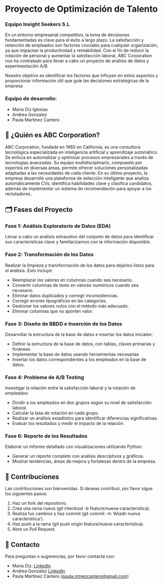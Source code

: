 # Proyecto de Optimización de Talento

### Equipo Insight Seekers S.L

En un entorno empresarial competitivo, la toma de decisiones fundamentadas es clave para el éxito a largo plazo. La satisfacción y retención de empleados son factores cruciales para cualquier organización, ya que impactan la productividad y rentabilidad. Con el fin de reducir la rotación de personal y aumentar la satisfacción laboral, ABC Corporation nos ha contratado para llevar a cabo un proyecto de análisis de datos y experimentación A/B.

Nuestro objetivo es identificar los factores que influyen en estos aspectos y proporcionar información útil que guíe las decisiones estratégicas de la empresa

### Equipo de desarrollo:

- Maria Diz Iglesias
- Andrea Gonzalez
- Paula Martínez Cantero


## 🏢 ¿Quién es ABC Corporation?

ABC Corporation, fundada en 1980 en California, es una consultora tecnológica especializada en inteligencia artificial y aprendizaje automático. Se enfoca en automatizar y optimizar procesos empresariales a través de tecnologías avanzadas. Su equipo multidisciplinario, compuesto por expertos en diversas áreas, permite ofrecer soluciones personalizadas adaptadas a las necesidades de cada cliente. En su último proyecto, la empresa desarrolló una plataforma de selección inteligente que analiza automáticamente CVs, identifica habilidades clave y clasifica candidatos, además de implementar un sistema de recomendación para apoyar a los reclutadores.

## 🗂️ Fases del Proyecto

### Fase 1: Análisis Exploratorio de Datos (EDA)

Llevar a cabo un análisis exhaustivo del conjunto de datos para identificar sus características clave y familiarizarnos con la información disponible.

### Fase 2: Transformación de los Datos

Realizar la limpieza y transformación de los datos para dejarlos listos para el análisis. Esto incluye:

- Reemplazar los valores en columnas cuando sea necesario.
- Convertir columnas de texto en valores numéricos cuando sea necesario.
- Eliminar datos duplicados y corregir inconsistencias.
- Corregir errores tipográficos en las categorías.
- Gestionar los valores nulos con el método más adecuado.
- Eliminar columnas que no aporten valor.

### Fase 3: Diseño de BBDD e Inserción de los Datos

Desarrollar la estructura de la base de datos e insertar los datos iniciales:

- Definir la estructura de la base de datos, con tablas, claves primarias y foráneas.
- Implementar la base de datos usando herramientas necesarias
- Insertar los datos correspondientes a los empleados en la base de datos.

### Fase 4: Problema de A/B Testing

Investigar la relación entre la satisfacción laboral y la rotación de empleados:

- Dividir a los empleados en dos grupos según su nivel de satisfacción laboral.
- Calcular la tasa de rotación en cada grupo.
- Realizar un análisis estadístico para identificar diferencias significativas.
- Evaluar los resultados y medir el impacto de la relación.


### Fase 6: Reporte de los Resultados

Elaborar un informe detallado con visualizaciones utilizando Python:

- Generar un reporte completo con análisis descriptivos y gráficos.
- Mostrar tendencias, áreas de mejora y fortalezas dentro de la empresa.



## 🤝 Contribuciones

Las contribuciones son bienvenidas. Si deseas contribuir, por favor sigue los siguientes pasos:

1. Haz un fork del repositorio.
2. Crea una rama nueva (git checkout -b feature/nueva-caracteristica).
3. Realiza tus cambios y haz commit (git commit -m 'Añadir nueva característica').
4. Haz push a la rama (git push origin feature/nueva-caracteristica).
5. Abre un Pull Request.

## 📧 Contacto

Para preguntas o sugerencias, por favor contacta con:

- María Diz: [LinkedIn](https://www.linkedin.com/in/maria_diz)
- Andrea Gonzalez [LinkedIn](www.linkedin.com/in/maria-andrea-gonzalezg)
- Paula Martínez Cantero (paula.mtnezcantero@gmail.com)
